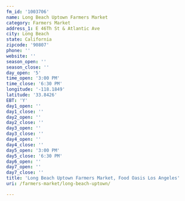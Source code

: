 ```yaml
---
fm_id: '1003706'
name: Long Beach Uptown Farmers Market
category: Farmers Market
address_1: E 46Th St & Atlantic Ave
city: Long Beach
state: California
zipcode: '90807'
phone: ''
website: ''
season_open: ''
season_close: ''
day_open: '5'
time_open: '3:00 PM'
time_close: '6:30 PM'
longitude: '-118.1849'
latitude: '33.8426'
EBT: 'Y'
day1_open: ''
day1_close: ''
day2_open: ''
day2_close: ''
day3_open: ''
day3_close: ''
day4_open: ''
day4_close: ''
day5_open: '3:00 PM'
day5_close: '6:30 PM'
day6_open: ''
day7_open: ''
day7_close: ''
title: 'Long Beach Uptown Farmers Market, Food Oasis Los Angeles'
uri: /farmers-market/long-beach-uptown/

---
```

